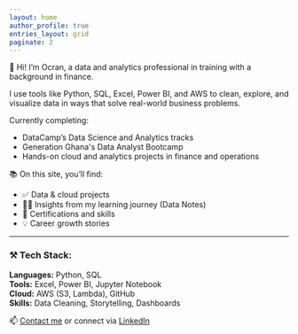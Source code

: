 ```yaml
---
layout: home
author_profile: true
entries_layout: grid
paginate: 2
---
```


👋 Hi! I’m Ocran, a data and analytics professional in training with a background in finance.

I use tools like Python, SQL, Excel, Power BI, and AWS to clean, explore, and visualize data in ways that solve real-world business problems.

Currently completing:
- DataCamp’s Data Science and Analytics tracks  
- Generation Ghana's Data Analyst Bootcamp  
- Hands-on cloud and analytics projects in finance and operations

📚 On this site, you’ll find:
- ✅ Data & cloud projects  
- ✍🏽 Insights from my learning journey (Data Notes)  
- 📜 Certifications and skills  
- 💡 Career growth stories

---

### ⚒️ Tech Stack:
**Languages:** Python, SQL  
**Tools:** Excel, Power BI, Jupyter Notebook  
**Cloud:** AWS (S3, Lambda), GitHub  
**Skills:** Data Cleaning, Storytelling, Dashboards

📫 [Contact me](mailto:mrocran1@gmail.com) or connect via [LinkedIn](https://linkedin.com/in/emmanuel-ocran)
